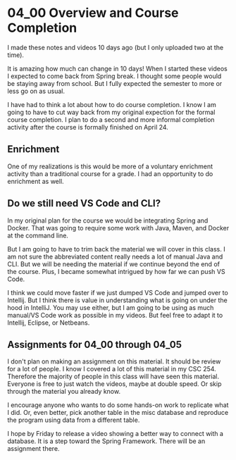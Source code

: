 # 04_00 Overview and Course Completion

I made these notes and videos 10 days ago (but I only uploaded two at the time).  

It is amazing how much can change in 10 days!  When I started these videos I expected to come back from
Spring break.  I thought some people would be staying away from school.  But I fully expected the semester to more or less go on as usual.

I have had to think a lot about how to do course completion.  I know I am going to have to cut way back from my original expection for the formal course completion.  I plan to do a second and more informal completion activity after the course is formally finished on April 24.

## Enrichment

One of my realizations is this would be more of a voluntary enrichment activity than a traditional course for a grade.  I had an opportunity to do enrichment as well.

## Do we still need VS Code and CLI?

In my original plan for the course we would be integrating Spring and Docker.  That was going to require some work with Java, Maven, and Docker at the command line.

But I am going to have to trim back the material we will cover in this class.  I am not sure the abbreviated content really needs a lot of manual Java and CLI.  But we will be needing the material if we continue beyond the end of the course.  Plus, I became somewhat intrigued by how far we can push VS Code.

I think we could move faster if we just dumped VS Code and jumped over to Intellij. But I think there is value in understanding what is going on under the hood in IntelliJ.  You may use either, but I am going to be using as much manual/VS Code work as possible in my videos.  But feel free to adapt it to Intellij, Eclipse, or Netbeans.

## Assignments for 04_00 through 04_05

I don't plan on making an assignment on this material.  It should be review for a lot of people.  I know I covered a lot of this material in my CSC 254.  Therefore the majority of people in this class will have seen this material.  Everyone is free to just watch the videos, maybe at double speed.  Or skip through the material you already know.  

I encourage anyone who wants to do some hands-on work to replicate what I did. Or, even better, pick another table in the misc database and reproduce the program using data from a different table.

I hope by Friday to release a video showing a better way to connect with a database.  It is a step toward the Spring Framework.  There will be an assignment there.